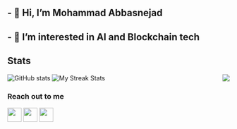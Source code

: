 ## - 👋 Hi, I’m Mohammad Abbasnejad
## - 👀 I’m interested in AI and Blockchain tech


<!---
MR-Abbasnejad/MR-Abbasnejad is a ✨ special ✨ repository because its `README.md` (this file) appears on your GitHub profile.
You can click the Preview link to take a look at your changes.
--->

## Stats


<img align="right" src="https://github-readme-stats.vercel.app/api/top-langs/?username=MR-Abbasnejad&theme=dracula&hide_langs_below=1" />

![GitHub stats](https://github-readme-stats.vercel.app/api?username=MR-Abbasnejad&show_icons=true&theme=dracula)
![My Streak Stats](https://github-readme-streak-stats.herokuapp.com/?user=MR-Abbasnejad&theme=tokyonight)

### Reach out to me

<!--- <a href="https://twitter.com/writesatweet"><img src="https://i.ibb.co/kmgQVyW/twitter.png" width="32px" height="32px"></a> --->
<a href="https://github.com/MR-Abbasnejad"><img src="https://cdn.iconscout.com/icon/free/png-256/github-108-438008.png" width="32px" height="32px"></a> 
<a href="https://www.linkedin.com/in//mohammad-abbasnezhad/"><img src="https://i.ibb.co/Kx2GSrT/linkedin.png" width="32px" height="32px"></a>
<a href="https://twitter.com/Mr_Abbasnejad"><img src="![image](https://user-images.githubusercontent.com/87749337/220939840-f63a5108-69b1-4ab6-a48b-f5a36a339726.png)" width="32px" height="32px"></a>
